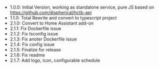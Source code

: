 * 1.0.0: Initial Version, working as standalone service, pure JS based on https://github.com/dispherical/hctb-api
* 1.1.0: Total Rewrite and convert to typescript project
* 2.1.0: Convert to Home Assistant add-on
* 2.1.1: Fix Dockerfile issue
* 2.1.2: Fix tsconfig issue
* 2.1.3: Fix anoter Dockerfile issue
* 2.1.4: Fix config issue
* 2.1.5: Finalize for release
* 2.1.6: Fix readme
* 2.1.7: Add logo, icon, configurable schedule
